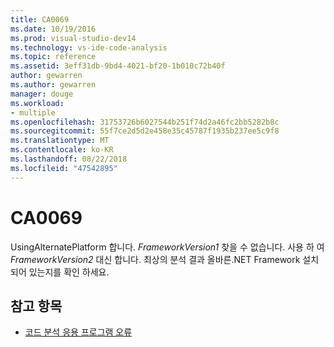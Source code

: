 ```yaml
---
title: CA0069
ms.date: 10/19/2016
ms.prod: visual-studio-dev14
ms.technology: vs-ide-code-analysis
ms.topic: reference
ms.assetid: 3eff31db-9bd4-4021-bf20-1b010c72b40f
author: gewarren
ms.author: gewarren
manager: douge
ms.workload:
- multiple
ms.openlocfilehash: 31753726b6027544b251f74d2a46fc2bb5282b8c
ms.sourcegitcommit: 55f7ce2d5d2e458e35c45787f1935b237ee5c9f8
ms.translationtype: MT
ms.contentlocale: ko-KR
ms.lasthandoff: 08/22/2018
ms.locfileid: "47542895"
---
```

# <a name="ca0069"></a>CA0069

UsingAlternatePlatform 합니다. *FrameworkVersion1* 찾을 수 없습니다. 사용 하 여 *FrameworkVersion2* 대신 합니다. 최상의 분석 결과 올바른.NET Framework 설치 되어 있는지를 확인 하세요.

## <a name="see-also"></a>참고 항목

- [코드 분석 응용 프로그램 오류](../code-quality/code-analysis-application-errors.md)